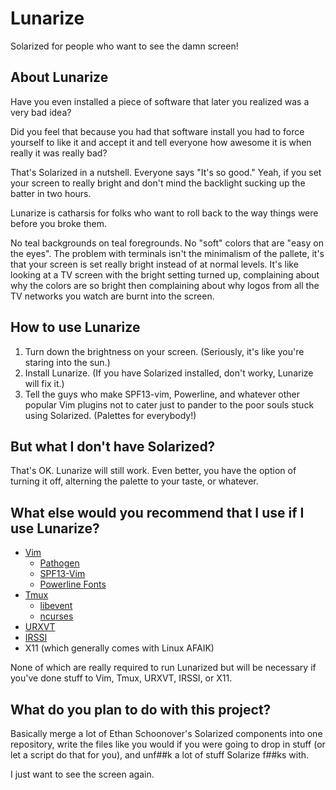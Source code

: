 # Lunarize

Solarized for people who want to see the damn screen!

## About Lunarize

Have you even installed a piece of software that later you realized was a very bad idea?

Did you feel that because you had that software install you had to force yourself to like it and accept it and tell everyone how awesome it is when really it was really bad?

That's Solarized in a nutshell.  Everyone says "It's so good."  Yeah, if you set your screen to really bright and don't mind the backlight sucking up the batter in two hours.

Lunarize is catharsis for folks who want to roll back to the way things were before you broke them.

No teal backgrounds on teal foregrounds.  No "soft" colors that are "easy on the eyes".  The problem with terminals isn't the minimalism of the pallete, it's that your screen is set really bright instead of at normal levels.  It's like looking at a TV screen with the bright setting turned up, complaining about why the colors are so bright then complaining about why logos from all the TV networks you watch are burnt into the screen.

## How to use Lunarize

1. Turn down the brightness on your screen.  (Seriously, it's like you're staring into the sun.)
2. Install Lunarize. (If you have Solarized installed, don't worky, Lunarize will fix it.)
3. Tell the guys who make SPF13-vim, Powerline, and whatever other popular Vim plugins not to cater just to pander to the poor souls stuck using Solarized.  (Palettes for everybody!)

## But what I don't have Solarized?

That's OK. Lunarize will still work.  Even better, you have the option of turning it off, alterning the palette to your taste, or whatever.

## What else would you recommend that I use if I use Lunarize?

* [Vim](http://www.vim.org/)
  * [Pathogen](https://github.com/tpope/vim-pathogen)
  * [SPF13-Vim](https://github.com/spf13/spf13-vim)
  * [Powerline Fonts](https://github.com/powerline/fonts)
* [Tmux](http://tmux.sourceforge.net/)
  * [libevent](http://libevent.org/)
  * [ncurses](http://invisible-island.net/ncurses/)
* [URXVT](http://software.schmorp.de/pkg/rxvt-unicode)
* [IRSSI](http://irssi.org/)
* X11 (which generally comes with Linux AFAIK)

None of which are really required to run Lunarized but will be necessary if you've done stuff to Vim, Tmux, URXVT, IRSSI, or X11.

## What do you plan to do with this project?
Basically merge a lot of Ethan Schoonover's Solarized components into one repository, write the files like you would if you were going to drop in stuff (or let a script do that for you), and unf##k a lot of stuff Solarize f##ks with.

I just want to see the screen again.
